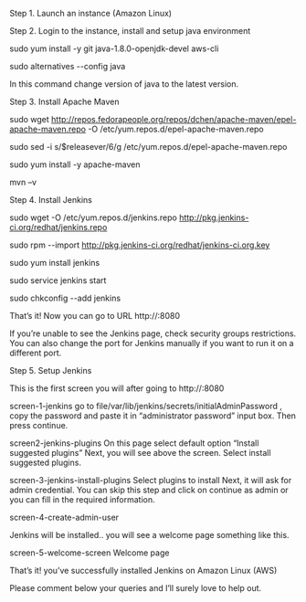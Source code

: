 Step 1.  Launch an instance (Amazon Linux) 

Step 2.  Login to the instance, install and setup java environment 

sudo yum install -y git  java-1.8.0-openjdk-devel aws-cli

sudo alternatives --config java

In this command change version of java to the latest version.

Step 3. Install Apache Maven 

sudo wget http://repos.fedorapeople.org/repos/dchen/apache-maven/epel-apache-maven.repo -O /etc/yum.repos.d/epel-apache-maven.repo

sudo sed -i s/\$releasever/6/g /etc/yum.repos.d/epel-apache-maven.repo

sudo yum install -y apache-maven

mvn –v

Step 4.  Install Jenkins 

sudo wget -O /etc/yum.repos.d/jenkins.repo http://pkg.jenkins-ci.org/redhat/jenkins.repo

sudo rpm --import http://pkg.jenkins-ci.org/redhat/jenkins-ci.org.key

sudo yum install jenkins

sudo service jenkins start

sudo chkconfig --add jenkins

That’s it! Now you can go to URL http://<instance ip>:8080

If you’re unable to see the Jenkins page, check security groups restrictions. You can also change the port for Jenkins manually if you want to run it on a different port.

Step 5. Setup Jenkins

This is the first screen you will after going to http://<instance ip>:8080

screen-1-jenkins
go to file/var/lib/jenkins/secrets/initialAdminPassword , copy the password and paste it in “administrator password” input box. Then press continue.

 

screen2-jenkins-plugins
On this page select default option “Install suggested plugins”
Next, you will see above the screen. Select install suggested plugins.

screen-3-jenkins-install-plugins
Select plugins to install
Next, it will ask for admin credential. You can skip this step and click on continue as admin or you can fill in the required information.

screen-4-create-admin-user
 

Jenkins will be installed.. you will see a welcome page something like this.

screen-5-welcome-screen
Welcome page
 

That’s it!  you’ve successfully installed Jenkins on Amazon Linux (AWS)

Please comment below your queries and I’ll surely love to help out.
